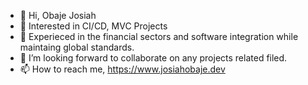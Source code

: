 - 👋 Hi, Obaje Josiah
- 👀 Interested in CI/CD, MVC Projects 
- 🌱 Experieced in the financial sectors and software integration while maintaing global standards.
- 💞️ I’m looking forward to collaborate on any projects related filed.
- 📫 How to reach me, https://www.josiahobaje.dev
<!---
Springuptechafrica/Springuptechafrica is a ✨ special ✨ repository because its `README.md` (this file) appears on your GitHub profile.
You can click the Preview link to take a look at your changes.
--->
